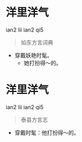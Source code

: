 # 洋里洋气
ian2 lii ian2 qi5
> 如东方言词典
- 穿戴妖艳时髦。
  - 她打扮得～的。

# 洋里洋气
ian2 lii ian2 qi5
> 泰县方言志
- 穿戴时髦：他打扮得～的。
